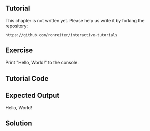 Tutorial
--------

This chapter is not written yet. Please help us write it by forking the repository:

    https://github.com/ronreiter/interactive-tutorials

Exercise
--------

Print "Hello, World!" to the console.

Tutorial Code
-------------

Expected Output
---------------

Hello, World!

Solution
--------

